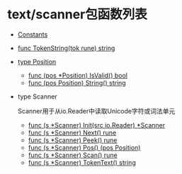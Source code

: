 # text/scanner包函数列表

- [Constants](Constants.md)
- [func TokenString(tok rune) string](TokenString.md)
- [type Position](Position.md)
    - [func (pos *Position) IsValid() bool](IsValid.md)
    - [func (pos Position) String() string](String.md)
- type Scanner

	Scanner用于从io.Reader中读取Unicode字符或词法单元

    - [func (s *Scanner) Init(src io.Reader) *Scanner](Init.md)
    - [func (s *Scanner) Next() rune](Next.md)
    - [func (s *Scanner) Peek() rune](Peek.md)
    - [func (s *Scanner) Pos() (pos Position)](Pos.md)
    - [func (s *Scanner) Scan() rune](Scan.md)
    - [func (s *Scanner) TokenText() string](TokenText.md)


